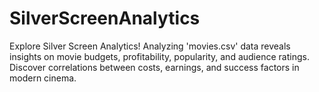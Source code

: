 # SilverScreenAnalytics
Explore Silver Screen Analytics! Analyzing 'movies.csv' data reveals insights on movie budgets, profitability, popularity, and audience ratings. Discover correlations between costs, earnings, and success factors in modern cinema.
